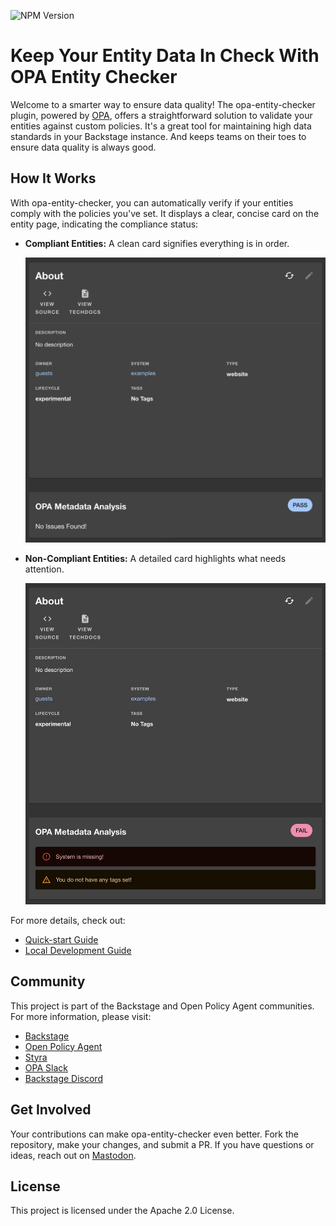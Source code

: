 ![NPM Version](https://img.shields.io/npm/v/%40parsifal-m%2Fplugin-opa-entity-checker?logo=npm)

# Keep Your Entity Data In Check With OPA Entity Checker

Welcome to a smarter way to ensure data quality! The opa-entity-checker plugin, powered by [OPA](https://github.com/open-policy-agent/opa), offers a straightforward solution to validate your entities against custom policies. It's a great tool for maintaining high data standards in your Backstage instance. And keeps teams on their toes to ensure data quality is always good.

## How It Works

With opa-entity-checker, you can automatically verify if your entities comply with the policies you've set. It displays a clear, concise card on the entity page, indicating the compliance status:

- **Compliant Entities:** A clean card signifies everything is in order.

  ![MetaData Card No Violations](../assets/card2.png)

- **Non-Compliant Entities:** A detailed card highlights what needs attention.

  ![MetaData Card Violations](../assets/card1.png)

For more details, check out:

- [Quick-start Guide](/opa-entity-checker/quick-start.md)
- [Local Development Guide](/opa-entity-checker/local-development.md)

## Community

This project is part of the Backstage and Open Policy Agent communities. For more information, please visit:

- [Backstage](https://backstage.io)
- [Open Policy Agent](https://www.openpolicyagent.org)
- [Styra](https://www.styra.com)
- [OPA Slack](https://slack.openpolicyagent.org/)
- [Backstage Discord](https://discord.com/invite/MUpMjP2)

## Get Involved

Your contributions can make opa-entity-checker even better. Fork the repository, make your changes, and submit a PR. If you have questions or ideas, reach out on [Mastodon](https://hachyderm.io/@parcifal).

## License

This project is licensed under the Apache 2.0 License.
